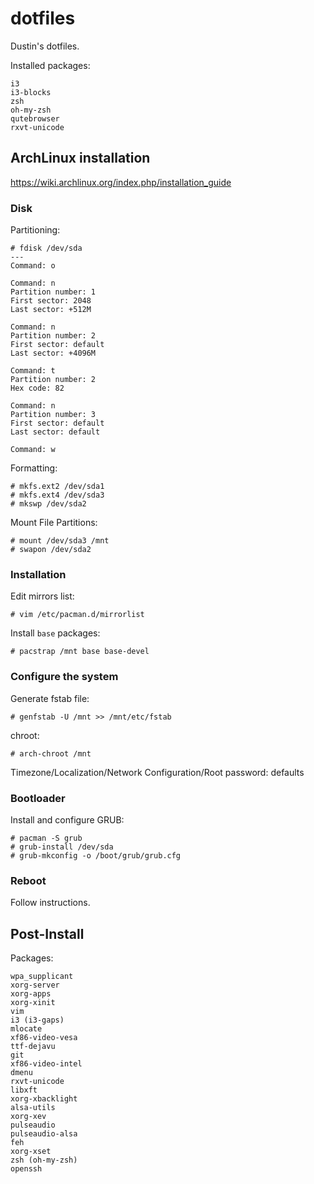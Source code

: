 # dotfiles

Dustin's dotfiles.

Installed packages: 
```
i3
i3-blocks
zsh
oh-my-zsh
qutebrowser
rxvt-unicode
```

## ArchLinux installation

https://wiki.archlinux.org/index.php/installation_guide

### Disk
Partitioning:
```
# fdisk /dev/sda
---
Command: o

Command: n
Partition number: 1
First sector: 2048
Last sector: +512M

Command: n
Partition number: 2
First sector: default
Last sector: +4096M

Command: t
Partition number: 2
Hex code: 82

Command: n
Partition number: 3
First sector: default
Last sector: default

Command: w
```

Formatting:
```
# mkfs.ext2 /dev/sda1
# mkfs.ext4 /dev/sda3
# mkswp /dev/sda2
```

Mount File Partitions:
```
# mount /dev/sda3 /mnt
# swapon /dev/sda2
```

### Installation
Edit mirrors list:

`# vim /etc/pacman.d/mirrorlist`

Install `base` packages:

`# pacstrap /mnt base base-devel`

### Configure the system
Generate fstab file:

`# genfstab -U /mnt >> /mnt/etc/fstab`

chroot:

`# arch-chroot /mnt`

Timezone/Localization/Network Configuration/Root password: defaults

### Bootloader
Install and configure GRUB:
```
# pacman -S grub
# grub-install /dev/sda
# grub-mkconfig -o /boot/grub/grub.cfg
```

### Reboot
Follow instructions.

## Post-Install
Packages:
```
wpa_supplicant
xorg-server
xorg-apps
xorg-xinit
vim
i3 (i3-gaps)
mlocate
xf86-video-vesa
ttf-dejavu
git
xf86-video-intel
dmenu
rxvt-unicode
libxft
xorg-xbacklight
alsa-utils
xorg-xev
pulseaudio
pulseaudio-alsa
feh
xorg-xset
zsh (oh-my-zsh)
openssh
```




